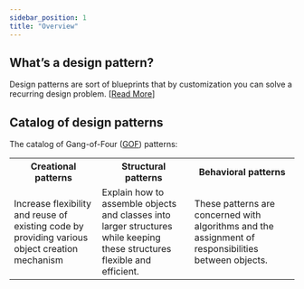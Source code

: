 ```yaml
---
sidebar_position: 1
title: "Overview"
---
```


## What’s a design pattern?

Design patterns are sort of blueprints that by customization you can solve a recurring design problem. [[Read More](https://refactoring.guru/design-patterns/what-is-pattern)]

## Catalog of design patterns

The catalog of Gang-of-Four ([GOF](https://refactoring.guru/design-patterns/catalog)) patterns:
<table>
<tr>
<th>Creational patterns</th>   <th>Structural patterns</th>   <th>Behavioral patterns</th>
</tr>
<tr>
<td>Increase flexibility and reuse of existing code by providing various object creation mechanism</td>  
<td>Explain how to assemble objects and classes into larger structures while keeping these structures flexible and efficient.</td>   
<td>These patterns are concerned with algorithms and the assignment of responsibilities between objects.</td>   
</tr>
</table>
